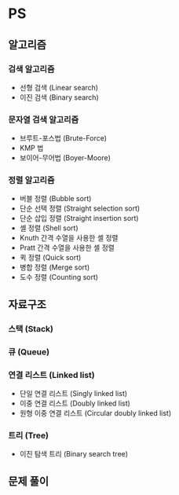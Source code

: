 # PS

## 알고리즘
### 검색 알고리즘
* 선형 검색 (Linear search)
* 이진 검색 (Binary search)
### 문자열 검색 알고리즘
* 브루트-포스법 (Brute-Force)
* KMP 법
* 보이어-무어법 (Boyer-Moore)
### 정렬 알고리즘
* 버블 정렬 (Bubble sort)
* 단순 선택 정렬 (Straight selection sort)
* 단순 삽입 정렬 (Straight insertion sort)
* 셸 정렬 (Shell sort)
* Knuth 간격 수열을 사용한 셸 정렬
* Pratt 간격 수열을 사용한 셸 정렬
* 퀵 정렬 (Quick sort)
* 병합 정렬 (Merge sort)
* 도수 정렬 (Counting sort)

## 자료구조
### 스택 (Stack)
### 큐 (Queue)
### 연결 리스트 (Linked list)
* 단일 연결 리스트 (Singly linked list)
* 이중 연결 리스트 (Doubly linked list)
* 원형 이중 연결 리스트 (Circular doubly linked list)
### 트리 (Tree)
* 이진 탐색 트리 (Binary search tree)

## 문제 풀이